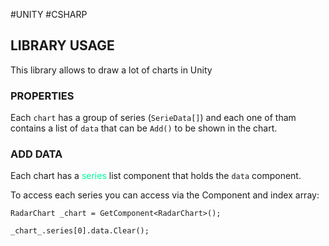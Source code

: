 #UNITY #CSHARP 

## LIBRARY USAGE

This library allows to draw a lot of charts in Unity


### PROPERTIES

Each `chart` has a group of series (`SerieData[]`) and each one of tham contains a list of `data` that can be `Add()` to be shown in the chart. 


### ADD DATA 

Each chart has a <span style="color:MediumSpringGreen;">series</span> list component that holds the `data` component. 

To access each series you can access via the Component and index array: 

```CSHARP
RadarChart _chart = GetComponent<RadarChart>(); 

_chart_.series[0].data.Clear();
```
